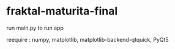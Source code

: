 # fraktal-maturita-final

run main.py to run app

reequire : numpy,
           matplotlib,
           matplotlib-backend-qtquick,
           PyQt5
